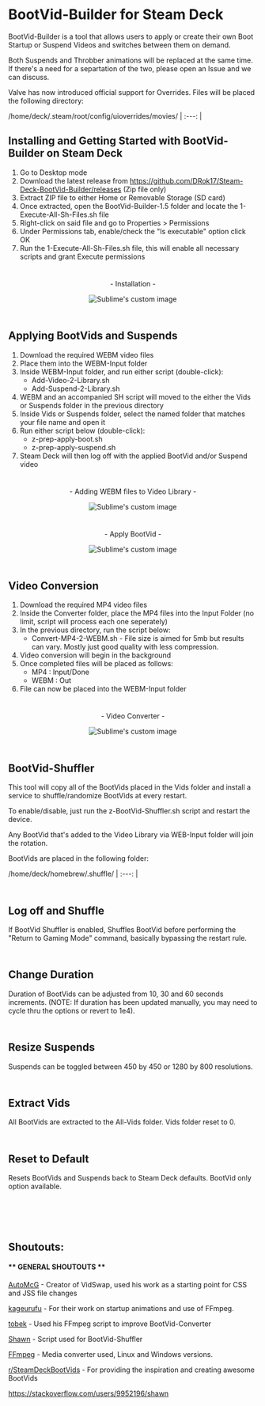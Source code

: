 # BootVid-Builder for Steam Deck

BootVid-Builder is a tool that allows users to apply or create their own Boot Startup or Suspend Videos and switches between them on demand.

Both Suspends and Throbber animations will be replaced at the same time. If there's a need for a separtation of the two, please open an Issue and we can discuss.

Valve has now introduced official support for Overrides. Files will be placed the following directory:

/home/deck/.steam/root/config/uioverrides/movies/
| :---: |

## Installing and Getting Started with BootVid-Builder on Steam Deck
1) Go to Desktop mode
2) Download the latest release from https://github.com/DRok17/Steam-Deck-BootVid-Builder/releases (Zip file only)
3) Extract ZIP file to either Home or Removable Storage (SD card)
4) Once extracted, open the BootVid-Builder-1.5 folder and locate the 1-Execute-All-Sh-Files.sh file
5) Right-click on said file and go to Properties > Permissions
6) Under Permissions tab, enable/check the "Is executable" option click OK
7) Run the 1-Execute-All-Sh-Files.sh file, this will enable all necessary scripts and grant Execute permissions

<!-- Spacer -->
<p align="center">
  <img width="10" height="10" src="https://user-images.githubusercontent.com/81541725/168428087-611fe26a-aeb0-4617-98d7-9a239ea716d8.png">
</p>

<!-- Center Text -->
<p align="center">
- Installation -
</p>

<!-- MB Menu -->
<p align="center">
  <img src="https://user-images.githubusercontent.com/81541725/195963228-ae7359dd-ed5d-426b-b863-5c08915b5c30.gif?raw=true" alt="Sublime's custom image"/>
</p>

<!-- Spacer -->
<p align="center">
  <img width="10" height="10" src="https://user-images.githubusercontent.com/81541725/168428087-611fe26a-aeb0-4617-98d7-9a239ea716d8.png">
</p>

## Applying BootVids and Suspends
1) Download the required WEBM video files
2) Place them into the WEBM-Input folder
3) Inside WEBM-Input folder, and run either script (double-click):
    - Add-Video-2-Library.sh
    - Add-Suspend-2-Library.sh
4) WEBM and an accompanied SH script will moved to the either the Vids or Suspends folder in the previous directory
5) Inside Vids or Suspends folder, select the named folder that matches your file name and open it
6) Run either script below (double-click):
    - z-prep-apply-boot.sh
    - z-prep-apply-suspend.sh
7) Steam Deck will then log off with the applied BootVid and/or Suspend video

<!-- Spacer -->
<p align="center">
  <img width="10" height="10" src="https://user-images.githubusercontent.com/81541725/168428087-611fe26a-aeb0-4617-98d7-9a239ea716d8.png">
</p>

<!-- Center Text -->
<p align="center">
- Adding WEBM files to Video Library -
</p>

<!-- MB Menu -->
<p align="center">
  <img src="https://user-images.githubusercontent.com/81541725/195963539-7bbb7d98-7116-4440-8d4a-cbc9ed3fe35b.gif?raw=true" alt="Sublime's custom image"/>
</p>
<!-- Spacer -->
<p align="center">
  <img width="10" height="10" src="https://user-images.githubusercontent.com/81541725/168428087-611fe26a-aeb0-4617-98d7-9a239ea716d8.png">
</p>

<!-- Center Text -->
<p align="center">
- Apply BootVid -
</p>


<!-- MB Menu -->
<p align="center">
  <img src="https://user-images.githubusercontent.com/81541725/193355518-d2336c68-764a-45b1-8019-72ac7b594c87.gif?raw=true" alt="Sublime's custom image"/>
</p>

<!-- Spacer -->
<p align="center">
  <img width="10" height="10" src="https://user-images.githubusercontent.com/81541725/168428087-611fe26a-aeb0-4617-98d7-9a239ea716d8.png">
</p>

## Video Conversion
1) Download the required MP4 video files
2) Inside the Converter folder, place the MP4 files into the Input Folder (no limit, script will process each one seperately)
3) In the previous directory, run the script below:
   - Convert-MP4-2-WEBM.sh - File size is aimed for 5mb but results can vary. Mostly just good quality with less compression.
4) Video conversion will begin in the background
5) Once completed files will be placed as follows:
   - MP4 : Input/Done
   - WEBM : Out
6) File can now be placed into the WEBM-Input folder

<!-- Spacer -->
<p align="center">
  <img width="10" height="10" src="https://user-images.githubusercontent.com/81541725/168428087-611fe26a-aeb0-4617-98d7-9a239ea716d8.png">
</p>

<!-- Center Text -->
<p align="center">
- Video Converter -
</p>

<!-- MB Menu -->
<p align="center">
  <img src="https://user-images.githubusercontent.com/81541725/197437509-b73d5096-d11f-46bb-a599-34edff9bcd3e.gif?raw=true" alt="Sublime's custom image"/>
</p>
<!-- Spacer -->
<p align="center">
  <img width="10" height="10" src="https://user-images.githubusercontent.com/81541725/168428087-611fe26a-aeb0-4617-98d7-9a239ea716d8.png">
</p>




## BootVid-Shuffler

This tool will copy all of the BootVids placed in the Vids folder and install a service to shuffle/randomize BootVids at every restart.

To enable/disable, just run the z-BootVid-Shuffler.sh script and restart the device.

Any BootVid that's added to the Video Library via WEB-Input folder will join the rotation.

BootVids are placed in the following folder:

/home/deck/homebrew/.shuffle/
| :---: |

<!-- Spacer -->
<p align="center">
  <img width="10" height="10" src="https://user-images.githubusercontent.com/81541725/168428087-611fe26a-aeb0-4617-98d7-9a239ea716d8.png">
</p>


## Log off and Shuffle

If BootVid Shuffler is enabled, Shuffles BootVid before performing the "Return to Gaming Mode" command, basically bypassing the restart rule.

<!-- Spacer -->
<p align="center">
  <img width="10" height="10" src="https://user-images.githubusercontent.com/81541725/168428087-611fe26a-aeb0-4617-98d7-9a239ea716d8.png">
</p>

## Change Duration

Duration of BootVids can be adjusted from 10, 30 and 60 seconds increments. (NOTE: If duration has been updated manually, you may need to cycle thru the options or revert to 1e4).

<!-- Spacer -->
<p align="center">
  <img width="10" height="10" src="https://user-images.githubusercontent.com/81541725/168428087-611fe26a-aeb0-4617-98d7-9a239ea716d8.png">
</p>

## Resize Suspends

Suspends can be toggled between 450 by 450 or 1280 by 800 resolutions.

<!-- Spacer -->
<p align="center">
  <img width="10" height="10" src="https://user-images.githubusercontent.com/81541725/168428087-611fe26a-aeb0-4617-98d7-9a239ea716d8.png">
</p>

## Extract Vids

All BootVids are extracted to the All-Vids folder. Vids folder reset to 0.
<!-- Spacer -->
<p align="center">
  <img width="10" height="10" src="https://user-images.githubusercontent.com/81541725/168428087-611fe26a-aeb0-4617-98d7-9a239ea716d8.png">
</p>

## Reset to Default

Resets BootVids and Suspends back to Steam Deck defaults. BootVid only option available.

<!-- Spacer -->
<p align="center">
  <img width="10" height="10" src="https://user-images.githubusercontent.com/81541725/168428087-611fe26a-aeb0-4617-98d7-9a239ea716d8.png">
</p>



<!-- Spacer -->
<p align="center">
  <img width="10" height="10" src="https://user-images.githubusercontent.com/81541725/168428087-611fe26a-aeb0-4617-98d7-9a239ea716d8.png">
</p>

 <!--
#### Supported File Types:

| Video Files  |
| :---: |
| .mp4  | 
| .webm  | 
<!--
-->


<!-- 

#### Additional Features:

Reset-2-Default - Resets your Steam Deck library.css and library.js files back to default

Extract-Vids - Allows Users to extract all WEBM files from the Vids folder for storage purposes or to reprocess them.

Add Non-Steam Game Icons - Add movefiles.sh or z-Reset-2-Default.sh to the home screen. Allows users to re-apply the last custom BootVid or reset back to default.
-->
<!-- MB Menu -->
<!-- <p align="center">
  <img src="https://user-images.githubusercontent.com/81541725/193622598-906d4a03-1f12-428e-87a6-7bd4c9eb2765.png?raw=true" alt="Sublime's custom image"/>
</p>
-->


<!-- <p align="center">
  <img src="https://user-images.githubusercontent.com/81541725/124930830-a8e90580-dfcf-11eb-980b-999fe3a546bc.png?raw=true" alt="RetroBuilder"/>
</p>
-->





<!-- Spacer -->
<p align="center">
  <img width="10" height="10" src="https://user-images.githubusercontent.com/81541725/168428087-611fe26a-aeb0-4617-98d7-9a239ea716d8.png">
</p>


## Shoutouts:

#### ** GENERAL SHOUTOUTS **

[AutoMcG](https://github.com/AutoMcG/steamdeck_tools) - Creator of VidSwap, used his work as a starting point for CSS and JSS file changes

[kageurufu](https://github.com/kageurufu/steamdeck_startup_animations) - For their work on startup animations and use of FFmpeg.

[tobek](https://unix.stackexchange.com/a/598360) - Used his FFmpeg script to improve BootVid-Converter

[Shawn](https://stackoverflow.com/users/9952196/shawn) - Script used for BootVid-Shuffler

[FFmpeg](https://ffmpeg.org/) - Media converter used, Linux and Windows versions.

[r/SteamDeckBootVids](https://www.reddit.com/r/SteamDeckBootVids/) - For providing the inspiration and creating awesome BootVids

https://stackoverflow.com/users/9952196/shawn

